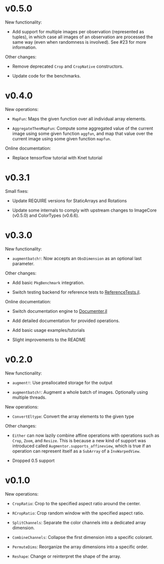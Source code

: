 # v0.5.0

New functionality:

- Add support for multiple images per observation (represented as
  tuples), in which case all images of an observation are
  processed the same way (even when randomness is involved).
  See #23 for more information.

Other changes:

- Remove deprecated `Crop` and `CropNative` constructors.

- Update code for the benchmarks.

# v0.4.0

New operations:

- `MapFun`: Maps the given function over all individual array
  elements.

- `AggregateThenMapFun`: Compute some aggregated value of the
  current image using some given function `aggfun`, and map that
  value over the current image using some given function `mapfun`.

Online documentation:

- Replace tensorflow tutorial with Knet tutorial

# v0.3.1

Small fixes:

- Update REQUIRE versions for StaticArrays and Rotations

- Update some internals to comply with upstream changes to
  ImageCore (v0.5.0) and ColorTypes (v0.6.6).

# v0.3.0

New functionality:

- `augmentbatch!`: Now accepts an `ObsDimension` as an optional
  last parameter.

Other changes:

- Add basic `PkgBenchmark` integration.

- Switch testing backend for reference tests to
  [ReferenceTests.jl](https://github.com/Evizero/ReferenceTests.jl).

Online documentation:

- Switch documentation engine to
  [Documenter.jl](https://github.com/JuliaDocs/Documenter.jl)

- Add detailed documentation for provided operations.

- Add basic usage examples/tutorials

- Slight improvements to the README

# v0.2.0

New functionality:

- `augment!`: Use preallocated storage for the output

- `augmentbatch!`: Augment a whole batch of images. Optionally
  using multiple threads.

New operations:

- `ConvertEltype`: Convert the array elements to the given type

Other changes:

- `Either` can now lazily combine affine operations with operations
  such as `Crop`, `Zoom`, and `Resize`. This is because a new kind
  of support was introduced called `Augmentor.supports_affineview`,
  which is true if an operation can represent itself as a `SubArray`
  of a `InvWarpedView`.

- Dropped 0.5 support

# v0.1.0

New operations:

- `CropRatio`: Crop to the specified aspect ratio around the center.

- `RCropRatio`: Crop random window with the specified aspect ratio.

- `SplitChannels`: Separate the color channels into a dedicated array dimension.

- `CombineChannels`: Collapse the first dimension into a specific colorant.

- `PermuteDims`: Reorganize the array dimensions into a specific order.

- `Reshape`: Change or reinterpret the shape of the array.
